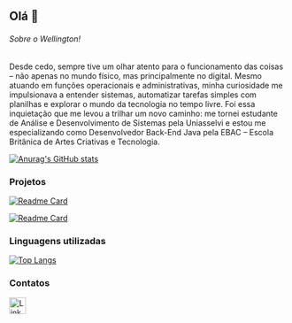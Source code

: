 ## Olá 👋


###### Sobre o Wellington!
Desde cedo, sempre tive um olhar atento para o funcionamento das coisas – não apenas no mundo físico, mas principalmente no digital. Mesmo atuando em funções operacionais e administrativas, minha curiosidade me impulsionava a entender sistemas, automatizar tarefas simples com planilhas e explorar o mundo da tecnologia no tempo livre.
Foi essa inquietação que me levou a trilhar um novo caminho: me tornei estudante de Análise e Desenvolvimento de Sistemas pela Uniasselvi e estou me especializando como Desenvolvedor Back-End Java pela EBAC – Escola Britânica de Artes Criativas e Tecnologia.

[![Anurag's GitHub stats](https://github-readme-stats.vercel.app/api?username=wellingtonadonai&show_icons=true&theme=dark)](https://github.com/anuraghazra/github-readme-stats)

### Projetos

[![Readme Card](https://github-readme-stats.vercel.app/api/pin/?username=wellingtonadonai&repo=dscatalogSpring&theme=dark)](https://github.com/anuraghazra/github-readme-stats)

[![Readme Card](https://github-readme-stats.vercel.app/api/pin/?username=wellingtonadonai&repo=projetoDsList&theme=dark)](https://github.com/anuraghazra/github-readme-stats)

### Linguagens utilizadas

[![Top Langs](https://github-readme-stats.vercel.app/api/top-langs/?username=wellingtonadonai&layout=compact)](https://github.com/anuraghazra/github-readme-stats)

### Contatos

[<img src='https://img.shields.io/badge/LinkedIn-0077B5?style=for-the-badge&logo=linkedin&logoColor=white' alt='Linkedin' height='30'>](https://www.linkedin.com/in/wellingtonoliveira-dev/)
